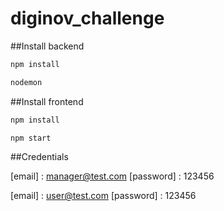 # diginov_challenge

##Install backend

```bash
npm install 
```

```bash
nodemon
```

##Install frontend

```bash
npm install 
```

```bash
npm start
```

##Credentials

[email] : manager@test.com
[password] : 123456

[email] : user@test.com
[password] : 123456



